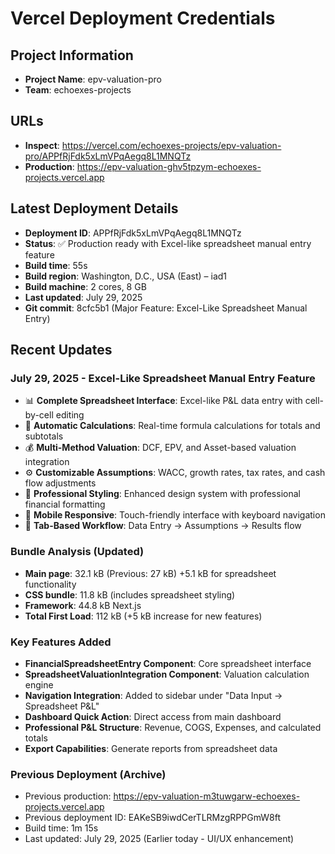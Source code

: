 # Vercel Deployment Credentials

## Project Information

- **Project Name**: epv-valuation-pro
- **Team**: echoexes-projects

## URLs

- **Inspect**: https://vercel.com/echoexes-projects/epv-valuation-pro/APPfRjFdk5xLmVPqAegq8L1MNQTz
- **Production**: https://epv-valuation-ghv5tpzym-echoexes-projects.vercel.app

## Latest Deployment Details

- **Deployment ID**: APPfRjFdk5xLmVPqAegq8L1MNQTz
- **Status**: ✅ Production ready with Excel-like spreadsheet manual entry feature
- **Build time**: 55s
- **Build region**: Washington, D.C., USA (East) – iad1
- **Build machine**: 2 cores, 8 GB
- **Last updated**: July 29, 2025
- **Git commit**: 8cfc5b1 (Major Feature: Excel-Like Spreadsheet Manual Entry)

## Recent Updates

### July 29, 2025 - Excel-Like Spreadsheet Manual Entry Feature
- 📊 **Complete Spreadsheet Interface**: Excel-like P&L data entry with cell-by-cell editing
- 🧮 **Automatic Calculations**: Real-time formula calculations for totals and subtotals
- 💰 **Multi-Method Valuation**: DCF, EPV, and Asset-based valuation integration
- ⚙️ **Customizable Assumptions**: WACC, growth rates, tax rates, and cash flow adjustments
- 🎨 **Professional Styling**: Enhanced design system with professional financial formatting
- 📱 **Mobile Responsive**: Touch-friendly interface with keyboard navigation
- 🔄 **Tab-Based Workflow**: Data Entry → Assumptions → Results flow

### Bundle Analysis (Updated)
- **Main page**: 32.1 kB (Previous: 27 kB) +5.1 kB for spreadsheet functionality
- **CSS bundle**: 11.8 kB (includes spreadsheet styling)
- **Framework**: 44.8 kB Next.js
- **Total First Load**: 112 kB (+5 kB increase for new features)

### Key Features Added
- **FinancialSpreadsheetEntry Component**: Core spreadsheet interface
- **SpreadsheetValuationIntegration Component**: Valuation calculation engine
- **Navigation Integration**: Added to sidebar under "Data Input → Spreadsheet P&L"
- **Dashboard Quick Action**: Direct access from main dashboard
- **Professional P&L Structure**: Revenue, COGS, Expenses, and calculated totals
- **Export Capabilities**: Generate reports from spreadsheet data

### Previous Deployment (Archive)
- Previous production: https://epv-valuation-m3tuwgarw-echoexes-projects.vercel.app
- Previous deployment ID: EAKeSB9iwdCerTLRMzgRPPGmW8ft
- Build time: 1m 15s
- Last updated: July 29, 2025 (Earlier today - UI/UX enhancement)
